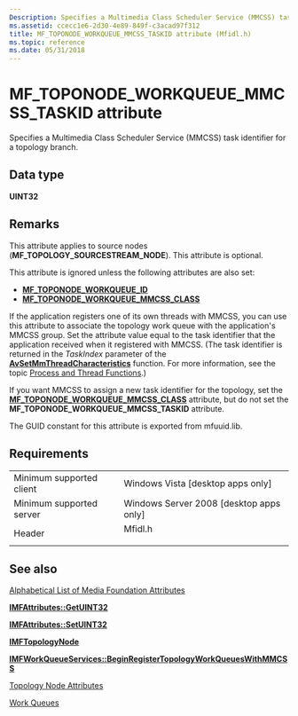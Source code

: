 ```yaml
---
Description: Specifies a Multimedia Class Scheduler Service (MMCSS) task identifier for a topology branch.
ms.assetid: ccecc1e6-2d30-4e89-849f-c3acad97f312
title: MF_TOPONODE_WORKQUEUE_MMCSS_TASKID attribute (Mfidl.h)
ms.topic: reference
ms.date: 05/31/2018
---
```


# MF\_TOPONODE\_WORKQUEUE\_MMCSS\_TASKID attribute

Specifies a Multimedia Class Scheduler Service (MMCSS) task identifier for a topology branch.

## Data type

**UINT32**

## Remarks

This attribute applies to source nodes (**MF\_TOPOLOGY\_SOURCESTREAM\_NODE**). This attribute is optional.

This attribute is ignored unless the following attributes are also set:

-   [**MF\_TOPONODE\_WORKQUEUE\_ID**](mf-toponode-workqueue-id-attribute.md)
-   [**MF\_TOPONODE\_WORKQUEUE\_MMCSS\_CLASS**](mf-toponode-workqueue-mmcss-class-attribute.md)

If the application registers one of its own threads with MMCSS, you can use this attribute to associate the topology work queue with the application's MMCSS group. Set the attribute value equal to the task identifier that the application received when it registered with MMCSS. (The task identifier is returned in the *TaskIndex* parameter of the [**AvSetMmThreadCharacteristics**](https://msdn.microsoft.com/library/ms681974(v=VS.85).aspx) function. For more information, see the topic [Process and Thread Functions](https://msdn.microsoft.com/library/ms684847(v=VS.85).aspx).)

If you want MMCSS to assign a new task identifier for the topology, set the [**MF\_TOPONODE\_WORKQUEUE\_MMCSS\_CLASS**](mf-toponode-workqueue-mmcss-class-attribute.md) attribute, but do not set the **MF\_TOPONODE\_WORKQUEUE\_MMCSS\_TASKID** attribute.

The GUID constant for this attribute is exported from mfuuid.lib.

## Requirements



|                                     |                                                                                    |
|-------------------------------------|------------------------------------------------------------------------------------|
| Minimum supported client<br/> | Windows Vista \[desktop apps only\]<br/>                                     |
| Minimum supported server<br/> | Windows Server 2008 \[desktop apps only\]<br/>                               |
| Header<br/>                   | <dl> <dt>Mfidl.h</dt> </dl> |



## See also

<dl> <dt>

[Alphabetical List of Media Foundation Attributes](alphabetical-list-of-media-foundation-attributes.md)
</dt> <dt>

[**IMFAttributes::GetUINT32**](/windows/desktop/api/mfobjects/nf-mfobjects-imfattributes-getuint32)
</dt> <dt>

[**IMFAttributes::SetUINT32**](/windows/desktop/api/mfobjects/nf-mfobjects-imfattributes-setuint32)
</dt> <dt>

[**IMFTopologyNode**](/windows/desktop/api/mfidl/nn-mfidl-imftopologynode)
</dt> <dt>

[**IMFWorkQueueServices::BeginRegisterTopologyWorkQueuesWithMMCSS**](/windows/desktop/api/mfidl/nf-mfidl-imfworkqueueservices-beginregistertopologyworkqueueswithmmcss)
</dt> <dt>

[Topology Node Attributes](topology-node-attributes.md)
</dt> <dt>

[Work Queues](work-queues.md)
</dt> </dl>

 

 




